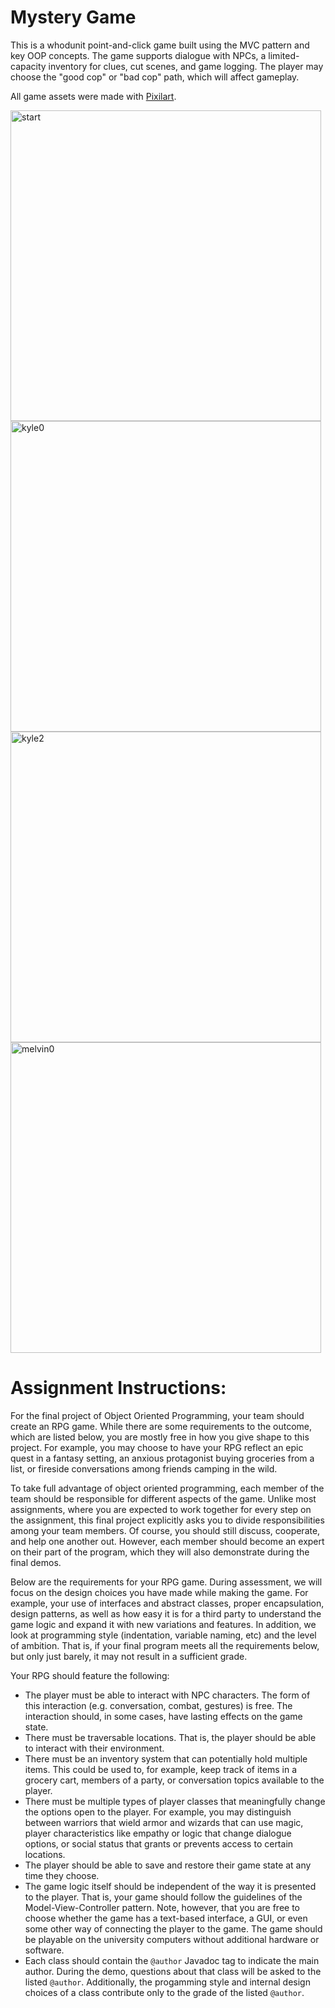 # Mystery Game
This is a whodunit point-and-click game built using the MVC pattern and key OOP concepts. The game supports dialogue with NPCs, a limited-capacity inventory for clues, cut scenes, and game logging. The player may choose the "good cop" or "bad cop" path, which will affect gameplay.

All game assets were made with [Pixilart](https://www.pixilart.com/draw).

<img width="497" alt="start" src="https://github.com/teostereciu/mystery-game/assets/104054380/66a54771-44cf-466f-ac5f-66e43435e17e">
<img width="497" alt="kyle0" src="https://github.com/teostereciu/mystery-game/assets/104054380/474f46f3-8e68-4bac-b209-9ea2796328d0">
<img width="497" alt="kyle2" src="https://github.com/teostereciu/mystery-game/assets/104054380/b34810ba-cec3-475b-a5d9-3bd3b6e199ea">
<img width="497" alt="melvin0" src="https://github.com/teostereciu/mystery-game/assets/104054380/083c4eb6-f54b-4e47-843f-c63fee80e165">


# Assignment Instructions:

For the final project of Object Oriented Programming, your team should create an RPG game. While there are some requirements to the outcome, which are listed below, you are mostly free in how you give shape to this project. For example, you may choose to have your RPG reflect an epic quest in a fantasy setting, an anxious protagonist buying groceries from a list, or fireside conversations among friends camping in the wild.

To take full advantage of object oriented programming, each member of the team should be responsible for different aspects of the game. Unlike most assignments, where you are expected to work together for every step on the assignment, this final project explicitly asks you to divide responsibilities among your team members. Of course, you should still discuss, cooperate, and help one another out. However, each member should become an expert on their part of the program, which they will also demonstrate during the final demos.

Below are the requirements for your RPG game. During assessment, we will focus on the design choices you have made while making the game. For example, your use of interfaces and abstract classes, proper encapsulation, design patterns, as well as how easy it is for a third party to understand the game logic and expand it with new variations and features. In addition, we look at programming style (indentation, variable naming, etc) and the level of ambition. That is, if your final program meets all the requirements below, but only just barely, it may not result in a sufficient grade.

Your RPG should feature the following:
- The player must be able to interact with NPC characters. The form of this interaction (e.g. conversation, combat, gestures) is free. The interaction should, in some cases, have lasting effects on the game state. 
- There must be traversable locations. That is, the player should be able to interact with their environment.
- There must be an inventory system that can potentially hold multiple items. This could be used to, for example, keep track of items in a grocery cart, members of a party, or conversation topics available to the player.
- There must be multiple types of player classes that meaningfully change the options open to the player. For example, you may distinguish between warriors that wield armor and wizards that can use magic, player characteristics like empathy or logic that change dialogue options, or social status that grants or prevents access to certain locations.
- The player should be able to save and restore their game state at any time they choose.
- The game logic itself should be independent of the way it is presented to the player. That is, your game should follow the guidelines of the Model-View-Controller pattern. Note, however, that you are free to choose whether the game has a text-based interface, a GUI, or even some other way of connecting the player to the game. The game should be playable on the university computers without additional hardware or software.
- Each class should contain the `@author` Javadoc tag to indicate the main author. During the demo, questions about that class will be asked to the listed `@author`. Additionally, the progamming style and internal design choices of a class contribute only to the grade of the listed `@author`.

